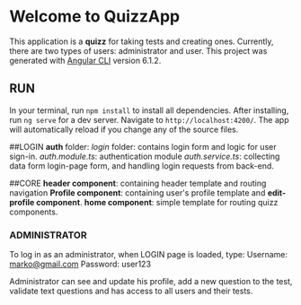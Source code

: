 # Welcome to QuizzApp
This application is a **quizz** for taking tests and creating ones. Currently, there are two types of users: administrator and user.
This project was generated with [Angular CLI](https://github.com/angular/angular-cli) version 6.1.2.

## RUN
In your terminal, run `npm install` to install all dependencies. After installing, run `ng serve` for a dev server. 
Navigate to `http://localhost:4200/`. The app will automatically reload if you change any of the source files.

##LOGIN
**auth** folder:
*login* folder: contains login form and logic for user sign-in.
*auth.module.ts*: authentication module
*auth.service.ts*: collecting data form login-page form, and handling login requests from back-end.

##CORE
**header component**: containing header template and routing navigation
**Profile component**: containing user's profile template and **edit-profile component**.
**home component**: simple template for routing quizz components.

### ADMINISTRATOR
To log in as an administrator, when LOGIN page is loaded, type:
Username: marko@gmail.com
Password: user123

Administrator can see and update his profile, add a new question to the test, validate text questions and has access to all users and their tests.

